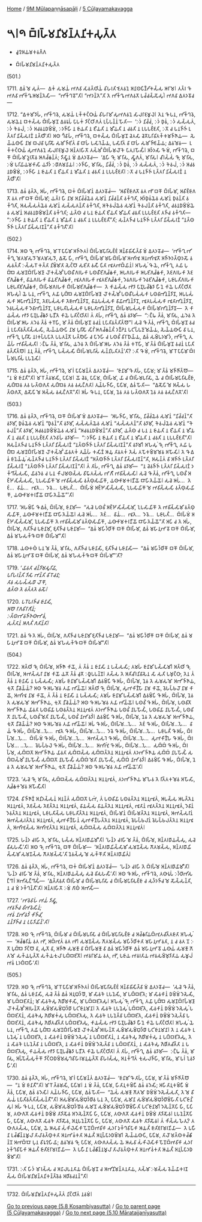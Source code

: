 
[Home](/) / [9M Mūlapaṇṇāsapāḷi](...md) / [5 Cūḷayamakavagga](../9M/5.md)

# 𑁫𑁇𑁯 𑀩𑁆𑀭𑀳𑁆𑀫𑀦𑀺𑀫𑀦𑁆𑀢𑀦𑀺𑀓𑀲𑀼𑀢𑁆𑀢

* 𑀘𑀽𑀍𑀅𑀬𑀫𑀓𑀯𑀕𑁆𑀕

* 𑀩𑁆𑀭𑀳𑁆𑀫𑀦𑀺𑀫𑀦𑁆𑀢𑀦𑀺𑀓𑀲𑀼𑀢𑁆𑀢

(501.)

1711\. 𑀏𑀯𑀁 𑀫𑁂 𑀲𑀼𑀢𑀁—  𑀏𑀓𑀁 𑀲𑀫𑀬𑀁 𑀪𑀕𑀯𑀸 𑀲𑀸𑀯𑀢𑁆𑀣𑀺𑀬𑀁 𑀯𑀺𑀳𑀭𑀢𑀺 𑀚𑁂𑀢𑀯𑀦𑁂 𑀅𑀦𑀸𑀣𑀧𑀺𑀡𑁆𑀟𑀺𑀓𑀲𑁆𑀲 𑀆𑀭𑀸𑀫𑁂𑁇 𑀢𑀢𑁆𑀭 𑀔𑁄 𑀪𑀕𑀯𑀸 𑀪𑀺𑀓𑁆𑀔𑀽 𑀆𑀫𑀦𑁆𑀢𑁂𑀲𑀺—  “𑀪𑀺𑀓𑁆𑀔𑀯𑁄”𑀢𑀺𑁇 “𑀪𑀤𑀦𑁆𑀢𑁂”𑀢𑀺 𑀢𑁂 𑀪𑀺𑀓𑁆𑀔𑀽 𑀪𑀕𑀯𑀢𑁄 𑀧𑀘𑁆𑀘𑀲𑁆𑀲𑁄𑀲𑀼𑀁𑁇 𑀪𑀕𑀯𑀸 𑀏𑀢𑀤𑀯𑁄𑀘—

1712\. “𑀏𑀓𑀫𑀺𑀤𑀸𑀳𑀁, 𑀪𑀺𑀓𑁆𑀔𑀯𑁂, 𑀲𑀫𑀬𑀁 𑀉𑀓𑁆𑀓𑀝𑁆𑀞𑀸𑀬𑀁 𑀯𑀺𑀳𑀭𑀸𑀫𑀺 𑀲𑀼𑀪𑀕𑀯𑀦𑁂 𑀲𑀸𑀮𑀭𑀸𑀚𑀫𑀽𑀮𑁂𑁇 𑀢𑁂𑀦 𑀔𑁄 𑀧𑀦, 𑀪𑀺𑀓𑁆𑀔𑀯𑁂, 𑀲𑀫𑀬𑁂𑀦 𑀩𑀓𑀲𑁆𑀲 𑀩𑁆𑀭𑀳𑁆𑀫𑀼𑀦𑁄 𑀏𑀯𑀭𑀽𑀧𑀁 𑀧𑀸𑀧𑀓𑀁 𑀤𑀺𑀝𑁆𑀞𑀺𑀕𑀢𑀁 𑀉𑀧𑁆𑀧𑀦𑁆𑀦𑀁 𑀳𑁄𑀢𑀺—  ‘𑀇𑀤𑀁 𑀦𑀺𑀘𑁆𑀘𑀁, 𑀇𑀤𑀁 𑀥𑀼𑀯𑀁, 𑀇𑀤𑀁 𑀲𑀲𑁆𑀲𑀢𑀁, 𑀇𑀤𑀁 𑀓𑁂𑀯𑀮𑀁, 𑀇𑀤𑀁 𑀅𑀘𑀯𑀦𑀥𑀫𑁆𑀫𑀁, 𑀇𑀤𑀜𑁆𑀳𑀺 𑀦 𑀚𑀸𑀬𑀢𑀺 𑀦 𑀚𑀻𑀬𑀢𑀺 𑀦 𑀫𑀻𑀬𑀢𑀺 𑀦 𑀘𑀯𑀢𑀺 𑀦 𑀉𑀧𑀧𑀚𑁆𑀚𑀢𑀺, 𑀇𑀢𑁄 𑀘 𑀧𑀦𑀜𑁆𑀜𑀁 𑀉𑀢𑁆𑀢𑀭𑀺 𑀦𑀺𑀲𑁆𑀲𑀭𑀡𑀁 𑀦𑀢𑁆𑀣𑀻’𑀢𑀺𑁇 𑀅𑀣 𑀔𑁆𑀯𑀸𑀳𑀁, 𑀪𑀺𑀓𑁆𑀔𑀯𑁂, 𑀩𑀓𑀲𑁆𑀲 𑀩𑁆𑀭𑀳𑁆𑀫𑀼𑀦𑁄 𑀘𑁂𑀢𑀲𑀸 𑀘𑁂𑀢𑁄𑀧𑀭𑀺𑀯𑀺𑀢𑀓𑁆𑀓𑀫𑀜𑁆𑀜𑀸𑀬—  𑀲𑁂𑀬𑁆𑀬𑀣𑀸𑀧𑀺 𑀦𑀸𑀫 𑀩𑀮𑀯𑀸 𑀧𑀼𑀭𑀺𑀲𑁄 𑀲𑀫𑀺𑀜𑁆𑀚𑀺𑀢𑀁 𑀯𑀸 𑀩𑀸𑀳𑀁 𑀧𑀲𑀸𑀭𑁂𑀬𑁆𑀬, 𑀧𑀲𑀸𑀭𑀺𑀢𑀁 𑀯𑀸 𑀩𑀸𑀳𑀁 𑀲𑀫𑀺𑀜𑁆𑀚𑁂𑀬𑁆𑀬; 𑀏𑀯𑀫𑁂𑀯—  𑀉𑀓𑁆𑀓𑀝𑁆𑀞𑀸𑀬𑀁 𑀲𑀼𑀪𑀕𑀯𑀦𑁂 𑀲𑀸𑀮𑀭𑀸𑀚𑀫𑀽𑀮𑁂 𑀅𑀦𑁆𑀢𑀭𑀳𑀺𑀢𑁄 𑀢𑀲𑁆𑀫𑀺𑀁 𑀩𑁆𑀭𑀳𑁆𑀫𑀮𑁄𑀓𑁂 𑀧𑀸𑀢𑀼𑀭𑀳𑁄𑀲𑀺𑀁𑁇 𑀅𑀤𑁆𑀤𑀲𑀸 𑀔𑁄 𑀫𑀁, 𑀪𑀺𑀓𑁆𑀔𑀯𑁂, 𑀩𑀓𑁄 𑀩𑁆𑀭𑀳𑁆𑀫𑀸 𑀤𑀽𑀭𑀢𑁄𑀯 𑀆𑀕𑀘𑁆𑀙𑀦𑁆𑀢𑀁; 𑀤𑀺𑀲𑁆𑀯𑀸𑀦 𑀫𑀁 𑀏𑀢𑀤𑀯𑁄𑀘—  ‘𑀏𑀳𑀺 𑀔𑁄, 𑀫𑀸𑀭𑀺𑀲, 𑀲𑁆𑀯𑀸𑀕𑀢𑀁, 𑀫𑀸𑀭𑀺𑀲𑁇 𑀘𑀺𑀭𑀲𑁆𑀲𑀁 𑀔𑁄, 𑀫𑀸𑀭𑀺𑀲, 𑀇𑀫𑀁 𑀧𑀭𑀺𑀬𑀸𑀬𑀫𑀓𑀸𑀲𑀺 𑀬𑀤𑀺𑀤𑀁 𑀇𑀥𑀸𑀕𑀫𑀦𑀸𑀬𑁇 𑀇𑀤𑀜𑁆𑀳𑀺, 𑀫𑀸𑀭𑀺𑀲, 𑀦𑀺𑀘𑁆𑀘𑀁, 𑀇𑀤𑀁 𑀥𑀼𑀯𑀁, 𑀇𑀤𑀁 𑀲𑀲𑁆𑀲𑀢𑀁, 𑀇𑀤𑀁 𑀓𑁂𑀯𑀮𑀁, 𑀇𑀤𑀁 𑀅𑀘𑀯𑀦𑀥𑀫𑁆𑀫𑀁, 𑀇𑀤𑀜𑁆𑀳𑀺 𑀦 𑀚𑀸𑀬𑀢𑀺 𑀦 𑀚𑀻𑀬𑀢𑀺 𑀦 𑀫𑀻𑀬𑀢𑀺 𑀦 𑀘𑀯𑀢𑀺 𑀦 𑀉𑀧𑀧𑀚𑁆𑀚𑀢𑀺𑁇 𑀇𑀢𑁄 𑀘 𑀧𑀦𑀜𑁆𑀜𑀁 𑀉𑀢𑁆𑀢𑀭𑀺 𑀦𑀺𑀲𑁆𑀲𑀭𑀡𑀁 𑀦𑀢𑁆𑀣𑀻’𑀢𑀺𑁇

1713\. 𑀏𑀯𑀁 𑀯𑀼𑀢𑁆𑀢𑁂, 𑀅𑀳𑀁, 𑀪𑀺𑀓𑁆𑀔𑀯𑁂, 𑀩𑀓𑀁 𑀩𑁆𑀭𑀳𑁆𑀫𑀸𑀦𑀁 𑀏𑀢𑀤𑀯𑁄𑀘𑀁—  ‘𑀅𑀯𑀺𑀚𑁆𑀚𑀸𑀕𑀢𑁄 𑀯𑀢 𑀪𑁄 𑀩𑀓𑁄 𑀩𑁆𑀭𑀳𑁆𑀫𑀸, 𑀅𑀯𑀺𑀚𑁆𑀚𑀸𑀕𑀢𑁄 𑀯𑀢 𑀪𑁄 𑀩𑀓𑁄 𑀩𑁆𑀭𑀳𑁆𑀫𑀸; 𑀬𑀢𑁆𑀭 𑀳𑀺 𑀦𑀸𑀫 𑀅𑀦𑀺𑀘𑁆𑀘𑀁𑀬𑁂𑀯 𑀲𑀫𑀸𑀦𑀁 𑀦𑀺𑀘𑁆𑀘𑀦𑁆𑀢𑀺 𑀯𑀓𑁆𑀔𑀢𑀺, 𑀅𑀤𑁆𑀥𑀼𑀯𑀁𑀬𑁂𑀯 𑀲𑀫𑀸𑀦𑀁 𑀥𑀼𑀯𑀦𑁆𑀢𑀺 𑀯𑀓𑁆𑀔𑀢𑀺, 𑀅𑀲𑀲𑁆𑀲𑀢𑀁𑀬𑁂𑀯 𑀲𑀫𑀸𑀦𑀁 𑀲𑀲𑁆𑀲𑀢𑀦𑁆𑀢𑀺 𑀯𑀓𑁆𑀔𑀢𑀺, 𑀅𑀓𑁂𑀯𑀮𑀁𑀬𑁂𑀯 𑀲𑀫𑀸𑀦𑀁 𑀓𑁂𑀯𑀮𑀦𑁆𑀢𑀺 𑀯𑀓𑁆𑀔𑀢𑀺, 𑀘𑀯𑀦𑀥𑀫𑁆𑀫𑀁𑀬𑁂𑀯 𑀲𑀫𑀸𑀦𑀁 𑀅𑀘𑀯𑀦𑀥𑀫𑁆𑀫𑀦𑁆𑀢𑀺 𑀯𑀓𑁆𑀔𑀢𑀺; 𑀬𑀢𑁆𑀣 𑀘 𑀧𑀦 𑀚𑀸𑀬𑀢𑀺 𑀚𑀻𑀬𑀢𑀺 𑀫𑀻𑀬𑀢𑀺 𑀘𑀯𑀢𑀺 𑀉𑀧𑀧𑀚𑁆𑀚𑀢𑀺 𑀢𑀜𑁆𑀘 𑀯𑀓𑁆𑀔𑀢𑀺—  “𑀇𑀤𑀜𑁆𑀳𑀺 𑀦 𑀚𑀸𑀬𑀢𑀺 𑀦 𑀚𑀻𑀬𑀢𑀺 𑀦 𑀫𑀻𑀬𑀢𑀺 𑀦 𑀘𑀯𑀢𑀺 𑀦 𑀉𑀧𑀧𑀚𑁆𑀚𑀢𑀻”𑀢𑀺; 𑀲𑀦𑁆𑀢𑀜𑁆𑀘 𑀧𑀦𑀜𑁆𑀜𑀁 𑀉𑀢𑁆𑀢𑀭𑀺 𑀦𑀺𑀲𑁆𑀲𑀭𑀡𑀁 “𑀦𑀢𑁆𑀣𑀜𑁆𑀜𑀁 𑀉𑀢𑁆𑀢𑀭𑀺 𑀦𑀺𑀲𑁆𑀲𑀭𑀡𑀦𑁆”𑀢𑀺 𑀯𑀓𑁆𑀔𑀢𑀻’𑀢𑀺𑁇

(502.)

1714\. 𑀅𑀣 𑀔𑁄, 𑀪𑀺𑀓𑁆𑀔𑀯𑁂, 𑀫𑀸𑀭𑁄 𑀧𑀸𑀧𑀺𑀫𑀸 𑀅𑀜𑁆𑀜𑀢𑀭𑀁 𑀩𑁆𑀭𑀳𑁆𑀫𑀧𑀸𑀭𑀺𑀲𑀚𑁆𑀚𑀁 𑀅𑀦𑁆𑀯𑀸𑀯𑀺𑀲𑀺𑀢𑁆𑀯𑀸 𑀫𑀁 𑀏𑀢𑀤𑀯𑁄𑀘—  ‘𑀪𑀺𑀓𑁆𑀔𑀼 𑀪𑀺𑀓𑁆𑀔𑀼, 𑀫𑁂𑀢𑀫𑀸𑀲𑀤𑁄 𑀫𑁂𑀢𑀫𑀸𑀲𑀤𑁄, 𑀏𑀲𑁄 𑀳𑀺, 𑀪𑀺𑀓𑁆𑀔𑀼, 𑀩𑁆𑀭𑀳𑁆𑀫𑀸 𑀫𑀳𑀸𑀩𑁆𑀭𑀳𑁆𑀫𑀸 𑀅𑀪𑀺𑀪𑀽 𑀅𑀦𑀪𑀺𑀪𑀽𑀢𑁄 𑀅𑀜𑁆𑀜𑀤𑀢𑁆𑀣𑀼𑀤𑀲𑁄 𑀯𑀲𑀯𑀢𑁆𑀢𑀻 𑀇𑀲𑁆𑀲𑀭𑁄 𑀓𑀢𑁆𑀢𑀸 𑀦𑀺𑀫𑁆𑀫𑀸𑀢𑀸 𑀲𑁂𑀝𑁆𑀞𑁄 𑀲𑀚𑀺𑀢𑀸 𑀯𑀲𑀻 𑀧𑀺𑀢𑀸 𑀪𑀽𑀢𑀪𑀩𑁆𑀬𑀸𑀦𑀁𑁇 𑀅𑀳𑁂𑀲𑀼𑀁 𑀔𑁄 𑀬𑁂, 𑀪𑀺𑀓𑁆𑀔𑀼, 𑀢𑀬𑀸 𑀧𑀼𑀩𑁆𑀩𑁂 𑀲𑀫𑀡𑀩𑁆𑀭𑀸𑀳𑁆𑀫𑀡𑀸 𑀮𑁄𑀓𑀲𑁆𑀫𑀺𑀁 𑀧𑀣𑀯𑀻𑀕𑀭𑀳𑀓𑀸 𑀧𑀣𑀯𑀻𑀚𑀺𑀕𑀼𑀘𑁆𑀙𑀓𑀸, 𑀆𑀧𑀕𑀭𑀳𑀓𑀸 𑀆𑀧𑀚𑀺𑀕𑀼𑀘𑁆𑀙𑀓𑀸, 𑀢𑁂𑀚𑀕𑀭𑀳𑀓𑀸 𑀢𑁂𑀚𑀚𑀺𑀕𑀼𑀘𑁆𑀙𑀓𑀸, 𑀯𑀸𑀬𑀕𑀭𑀳𑀓𑀸 𑀯𑀸𑀬𑀚𑀺𑀕𑀼𑀘𑁆𑀙𑀓𑀸, 𑀪𑀽𑀢𑀕𑀭𑀳𑀓𑀸 𑀪𑀽𑀢𑀚𑀺𑀕𑀼𑀘𑁆𑀙𑀓𑀸, 𑀤𑁂𑀯𑀕𑀭𑀳𑀓𑀸 𑀤𑁂𑀯𑀚𑀺𑀕𑀼𑀘𑁆𑀙𑀓𑀸, 𑀧𑀚𑀸𑀧𑀢𑀺𑀕𑀭𑀳𑀓𑀸 𑀧𑀚𑀸𑀧𑀢𑀺𑀚𑀺𑀕𑀼𑀘𑁆𑀙𑀓𑀸, 𑀩𑁆𑀭𑀳𑁆𑀫𑀕𑀭𑀳𑀓𑀸 𑀩𑁆𑀭𑀳𑁆𑀫𑀚𑀺𑀕𑀼𑀘𑁆𑀙𑀓𑀸—  𑀢𑁂 𑀓𑀸𑀬𑀲𑁆𑀲 𑀪𑁂𑀤𑀸 𑀧𑀸𑀡𑀼𑀧𑀘𑁆𑀙𑁂𑀤𑀸 𑀳𑀻𑀦𑁂 𑀓𑀸𑀬𑁂 𑀧𑀢𑀺𑀝𑁆𑀞𑀺𑀢𑀸 𑀅𑀳𑁂𑀲𑀼𑀁𑁇 𑀬𑁂 𑀧𑀦, 𑀪𑀺𑀓𑁆𑀔𑀼, 𑀢𑀬𑀸 𑀧𑀼𑀩𑁆𑀩𑁂 𑀲𑀫𑀡𑀩𑁆𑀭𑀸𑀳𑁆𑀫𑀡𑀸 𑀮𑁄𑀓𑀲𑁆𑀫𑀺𑀁 𑀧𑀣𑀯𑀻𑀧𑀲𑀁𑀲𑀓𑀸 𑀧𑀣𑀯𑀸𑀪𑀺𑀦𑀦𑁆𑀤𑀺𑀦𑁄, 𑀆𑀧𑀧𑀲𑀁𑀲𑀓𑀸 𑀆𑀧𑀸𑀪𑀺𑀦𑀦𑁆𑀤𑀺𑀦𑁄, 𑀢𑁂𑀚𑀧𑀲𑀁𑀲𑀓𑀸 𑀢𑁂𑀚𑀸𑀪𑀺𑀦𑀦𑁆𑀤𑀺𑀦𑁄, 𑀯𑀸𑀬𑀧𑀲𑀁𑀲𑀓𑀸 𑀯𑀸𑀬𑀸𑀪𑀺𑀦𑀦𑁆𑀤𑀺𑀦𑁄, 𑀪𑀽𑀢𑀧𑀲𑀁𑀲𑀓𑀸 𑀪𑀽𑀢𑀸𑀪𑀺𑀦𑀦𑁆𑀤𑀺𑀦𑁄, 𑀤𑁂𑀯𑀧𑀲𑀁𑀲𑀓𑀸 𑀤𑁂𑀯𑀸𑀪𑀺𑀦𑀦𑁆𑀤𑀺𑀦𑁄, 𑀧𑀚𑀸𑀧𑀢𑀺𑀧𑀲𑀁𑀲𑀓𑀸 𑀧𑀚𑀸𑀧𑀢𑀸𑀪𑀺𑀦𑀦𑁆𑀤𑀺𑀦𑁄, 𑀩𑁆𑀭𑀳𑁆𑀫𑀧𑀲𑀁𑀲𑀓𑀸 𑀩𑁆𑀭𑀳𑁆𑀫𑀸𑀪𑀺𑀦𑀦𑁆𑀤𑀺𑀦𑁄—  𑀢𑁂 𑀓𑀸𑀬𑀲𑁆𑀲 𑀪𑁂𑀤𑀸 𑀧𑀸𑀡𑀼𑀧𑀘𑁆𑀙𑁂𑀤𑀸 𑀧𑀡𑀻𑀢𑁂 𑀓𑀸𑀬𑁂 𑀧𑀢𑀺𑀝𑁆𑀞𑀺𑀢𑀸𑁇 𑀢𑀁 𑀢𑀸𑀳𑀁, 𑀪𑀺𑀓𑁆𑀔𑀼, 𑀏𑀯𑀁 𑀯𑀤𑀸𑀫𑀺—  “𑀇𑀗𑁆𑀖 𑀢𑁆𑀯𑀁, 𑀫𑀸𑀭𑀺𑀲, 𑀬𑀤𑁂𑀯 𑀢𑁂 𑀩𑁆𑀭𑀳𑁆𑀫𑀸 𑀆𑀳 𑀢𑀤𑁂𑀯 𑀢𑁆𑀯𑀁 𑀓𑀭𑁄𑀳𑀺, 𑀫𑀸 𑀢𑁆𑀯𑀁 𑀩𑁆𑀭𑀳𑁆𑀫𑀼𑀦𑁄 𑀯𑀘𑀦𑀁 𑀉𑀧𑀸𑀢𑀺𑀯𑀢𑁆𑀢𑀺𑀢𑁆𑀣𑁄”𑁇 𑀲𑀘𑁂 𑀔𑁄 𑀢𑁆𑀯𑀁, 𑀪𑀺𑀓𑁆𑀔𑀼, 𑀩𑁆𑀭𑀳𑁆𑀫𑀼𑀦𑁄 𑀯𑀘𑀦𑀁 𑀉𑀧𑀸𑀢𑀺𑀯𑀢𑁆𑀢𑀺𑀲𑁆𑀲𑀲𑀺, 𑀲𑁂𑀬𑁆𑀬𑀣𑀸𑀧𑀺 𑀦𑀸𑀫 𑀧𑀼𑀭𑀺𑀲𑁄 𑀲𑀺𑀭𑀺𑀁 𑀆𑀕𑀘𑁆𑀙𑀦𑁆𑀢𑀺𑀁 𑀤𑀡𑁆𑀟𑁂𑀦 𑀧𑀝𑀺𑀧𑁆𑀧𑀡𑀸𑀫𑁂𑀬𑁆𑀬, 𑀲𑁂𑀬𑁆𑀬𑀣𑀸𑀧𑀺 𑀯𑀸 𑀧𑀦, 𑀪𑀺𑀓𑁆𑀔𑀼, 𑀧𑀼𑀭𑀺𑀲𑁄 𑀦𑀭𑀓𑀧𑁆𑀧𑀧𑀸𑀢𑁂 𑀧𑀧𑀢𑀦𑁆𑀢𑁄 𑀳𑀢𑁆𑀣𑁂𑀳𑀺 𑀘 𑀧𑀸𑀤𑁂𑀳𑀺 𑀘 𑀧𑀣𑀯𑀺𑀁 𑀯𑀺𑀭𑀸𑀥𑁂𑀬𑁆𑀬, 𑀏𑀯𑀁 𑀲𑀫𑁆𑀧𑀤𑀫𑀺𑀤𑀁, 𑀪𑀺𑀓𑁆𑀔𑀼, 𑀢𑀼𑀬𑁆𑀳𑀁 𑀪𑀯𑀺𑀲𑁆𑀲𑀢𑀺𑁇 𑀇𑀗𑁆𑀖 𑀢𑁆𑀯𑀁, 𑀫𑀸𑀭𑀺𑀲, 𑀬𑀤𑁂𑀯 𑀢𑁂 𑀩𑁆𑀭𑀳𑁆𑀫𑀸 𑀆𑀳 𑀢𑀤𑁂𑀯 𑀢𑁆𑀯𑀁 𑀓𑀭𑁄𑀳𑀺, 𑀫𑀸 𑀢𑁆𑀯𑀁 𑀩𑁆𑀭𑀳𑁆𑀫𑀼𑀦𑁄 𑀯𑀘𑀦𑀁 𑀉𑀧𑀸𑀢𑀺𑀯𑀢𑁆𑀢𑀺𑀢𑁆𑀣𑁄𑁇 𑀦𑀦𑀼 𑀢𑁆𑀯𑀁, 𑀪𑀺𑀓𑁆𑀔𑀼, 𑀧𑀲𑁆𑀲𑀲𑀺 𑀩𑁆𑀭𑀳𑁆𑀫𑀧𑀭𑀺𑀲𑀁 𑀲𑀦𑁆𑀦𑀺𑀧𑀢𑀺𑀢𑀦𑁆’𑀢𑀺? 𑀇𑀢𑀺 𑀔𑁄 𑀫𑀁, 𑀪𑀺𑀓𑁆𑀔𑀯𑁂, 𑀫𑀸𑀭𑁄 𑀧𑀸𑀧𑀺𑀫𑀸 𑀩𑁆𑀭𑀳𑁆𑀫𑀧𑀭𑀺𑀲𑀁 𑀉𑀧𑀦𑁂𑀲𑀺𑁇

1715\. 𑀏𑀯𑀁 𑀯𑀼𑀢𑁆𑀢𑁂, 𑀅𑀳𑀁, 𑀪𑀺𑀓𑁆𑀔𑀯𑁂, 𑀫𑀸𑀭𑀁 𑀧𑀸𑀧𑀺𑀫𑀦𑁆𑀢𑀁 𑀏𑀢𑀤𑀯𑁄𑀘𑀁—  ‘𑀚𑀸𑀦𑀸𑀫𑀺 𑀔𑁄 𑀢𑀸𑀳𑀁, 𑀧𑀸𑀧𑀺𑀫; 𑀫𑀸 𑀢𑁆𑀯𑀁 𑀫𑀜𑁆𑀜𑀺𑀢𑁆𑀣𑁄—  “𑀦 𑀫𑀁 𑀚𑀸𑀦𑀸𑀢𑀻”𑀢𑀺𑁇 𑀫𑀸𑀭𑁄 𑀢𑁆𑀯𑀫𑀲𑀺, 𑀧𑀸𑀧𑀺𑀫𑁇 𑀬𑁄 𑀘𑁂𑀯, 𑀧𑀸𑀧𑀺𑀫, 𑀩𑁆𑀭𑀳𑁆𑀫𑀸, 𑀬𑀸 𑀘 𑀩𑁆𑀭𑀳𑁆𑀫𑀧𑀭𑀺𑀲𑀸, 𑀬𑁂 𑀘 𑀩𑁆𑀭𑀳𑁆𑀫𑀧𑀸𑀭𑀺𑀲𑀚𑁆𑀚𑀸, 𑀲𑀩𑁆𑀩𑁂𑀯 𑀢𑀯 𑀳𑀢𑁆𑀣𑀕𑀢𑀸 𑀲𑀩𑁆𑀩𑁂𑀯 𑀢𑀯 𑀯𑀲𑀗𑁆𑀕𑀢𑀸𑁇 𑀢𑀼𑀬𑁆𑀳𑀜𑁆𑀳𑀺, 𑀧𑀸𑀧𑀺𑀫, 𑀏𑀯𑀁 𑀳𑁄𑀢𑀺—  “𑀏𑀲𑁄𑀧𑀺 𑀫𑁂 𑀅𑀲𑁆𑀲 𑀳𑀢𑁆𑀣𑀕𑀢𑁄, 𑀏𑀲𑁄𑀧𑀺 𑀫𑁂 𑀅𑀲𑁆𑀲 𑀯𑀲𑀗𑁆𑀕𑀢𑁄”𑀢𑀺𑁇 𑀅𑀳𑀁 𑀔𑁄 𑀧𑀦, 𑀧𑀸𑀧𑀺𑀫, 𑀦𑁂𑀯 𑀢𑀯 𑀳𑀢𑁆𑀣𑀕𑀢𑁄 𑀦𑁂𑀯 𑀢𑀯 𑀯𑀲𑀗𑁆𑀕𑀢𑁄’𑀢𑀺𑁇

(503.)

1716\. 𑀏𑀯𑀁 𑀯𑀼𑀢𑁆𑀢𑁂, 𑀪𑀺𑀓𑁆𑀔𑀯𑁂, 𑀩𑀓𑁄 𑀩𑁆𑀭𑀳𑁆𑀫𑀸 𑀫𑀁 𑀏𑀢𑀤𑀯𑁄𑀘—  ‘𑀅𑀳𑀜𑁆𑀳𑀺, 𑀫𑀸𑀭𑀺𑀲, 𑀦𑀺𑀘𑁆𑀘𑀁𑀬𑁂𑀯 𑀲𑀫𑀸𑀦𑀁 “𑀦𑀺𑀘𑁆𑀘𑀦𑁆”𑀢𑀺 𑀯𑀤𑀸𑀫𑀺, 𑀥𑀼𑀯𑀁𑀬𑁂𑀯 𑀲𑀫𑀸𑀦𑀁 “𑀥𑀼𑀯𑀦𑁆”𑀢𑀺 𑀯𑀤𑀸𑀫𑀺, 𑀲𑀲𑁆𑀲𑀢𑀁𑀬𑁂𑀯 𑀲𑀫𑀸𑀦𑀁 “𑀲𑀲𑁆𑀲𑀢𑀦𑁆”𑀢𑀺 𑀯𑀤𑀸𑀫𑀺, 𑀓𑁂𑀯𑀮𑀁𑀬𑁂𑀯 𑀲𑀫𑀸𑀦𑀁 “𑀓𑁂𑀯𑀮𑀦𑁆”𑀢𑀺 𑀯𑀤𑀸𑀫𑀺, 𑀅𑀘𑀯𑀦𑀥𑀫𑁆𑀫𑀁𑀬𑁂𑀯 𑀲𑀫𑀸𑀦𑀁 “𑀅𑀘𑀯𑀦𑀥𑀫𑁆𑀫𑀦𑁆”𑀢𑀺 𑀯𑀤𑀸𑀫𑀺, 𑀬𑀢𑁆𑀣 𑀘 𑀧𑀦 𑀦 𑀚𑀸𑀬𑀢𑀺 𑀦 𑀚𑀻𑀬𑀢𑀺 𑀦 𑀫𑀻𑀬𑀢𑀺 𑀦 𑀘𑀯𑀢𑀺 𑀦 𑀉𑀧𑀧𑀚𑁆𑀚𑀢𑀺 𑀢𑀤𑁂𑀯𑀸𑀳𑀁 𑀯𑀤𑀸𑀫𑀺—  “𑀇𑀤𑀜𑁆𑀳𑀺 𑀦 𑀚𑀸𑀬𑀢𑀺 𑀦 𑀚𑀻𑀬𑀢𑀺 𑀦 𑀫𑀻𑀬𑀢𑀺 𑀦 𑀘𑀯𑀢𑀺 𑀦 𑀉𑀧𑀧𑀚𑁆𑀚𑀢𑀻”𑀢𑀺𑁇 𑀅𑀲𑀦𑁆𑀢𑀜𑁆𑀘 𑀧𑀦𑀜𑁆𑀜𑀁 𑀉𑀢𑁆𑀢𑀭𑀺 𑀦𑀺𑀲𑁆𑀲𑀭𑀡𑀁 “𑀦𑀢𑁆𑀣𑀜𑁆𑀜𑀁 𑀉𑀢𑁆𑀢𑀭𑀺 𑀦𑀺𑀲𑁆𑀲𑀭𑀡𑀦𑁆”𑀢𑀺 𑀯𑀤𑀸𑀫𑀺𑁇 𑀅𑀳𑁂𑀲𑀼𑀁 𑀔𑁄, 𑀪𑀺𑀓𑁆𑀔𑀼, 𑀢𑀬𑀸 𑀧𑀼𑀩𑁆𑀩𑁂 𑀲𑀫𑀡𑀩𑁆𑀭𑀸𑀳𑁆𑀫𑀡𑀸 𑀮𑁄𑀓𑀲𑁆𑀫𑀺𑀁 𑀬𑀸𑀯𑀢𑀓𑀁 𑀢𑀼𑀬𑁆𑀳𑀁 𑀓𑀲𑀺𑀡𑀁 𑀆𑀬𑀼 𑀢𑀸𑀯𑀢𑀓𑀁 𑀢𑁂𑀲𑀁 𑀢𑀧𑁄𑀓𑀫𑁆𑀫𑀫𑁂𑀯 𑀅𑀳𑁄𑀲𑀺𑁇 𑀢𑁂 𑀔𑁄 𑀏𑀯𑀁 𑀚𑀸𑀦𑁂𑀬𑁆𑀬𑀼𑀁 𑀲𑀦𑁆𑀢𑀜𑁆𑀘 𑀧𑀦𑀜𑁆𑀜𑀁 𑀉𑀢𑁆𑀢𑀭𑀺 𑀦𑀺𑀲𑁆𑀲𑀭𑀡𑀁 “𑀅𑀢𑁆𑀣𑀜𑁆𑀜𑀁 𑀉𑀢𑁆𑀢𑀭𑀺 𑀦𑀺𑀲𑁆𑀲𑀭𑀡𑀦𑁆”𑀢𑀺, 𑀅𑀲𑀦𑁆𑀢𑀁 𑀯𑀸 𑀅𑀜𑁆𑀜𑀁 𑀉𑀢𑁆𑀢𑀭𑀺 𑀦𑀺𑀲𑁆𑀲𑀭𑀡𑀁 “𑀦𑀢𑁆𑀣𑀜𑁆𑀜𑀁 𑀉𑀢𑁆𑀢𑀭𑀺 𑀦𑀺𑀲𑁆𑀲𑀭𑀡𑀦𑁆”𑀢𑀺𑁇 𑀢𑀁 𑀢𑀸𑀳𑀁, 𑀪𑀺𑀓𑁆𑀔𑀼, 𑀏𑀯𑀁 𑀯𑀤𑀸𑀫𑀺—  “𑀦 𑀘𑁂𑀯𑀜𑁆𑀜𑀁 𑀉𑀢𑁆𑀢𑀭𑀺 𑀦𑀺𑀲𑁆𑀲𑀭𑀡𑀁 𑀤𑀓𑁆𑀔𑀺𑀲𑁆𑀲𑀲𑀺, 𑀬𑀸𑀯𑀤𑁂𑀯 𑀘 𑀧𑀦 𑀓𑀺𑀮𑀫𑀣𑀲𑁆𑀲 𑀯𑀺𑀖𑀸𑀢𑀲𑁆𑀲 𑀪𑀸𑀕𑀻 𑀪𑀯𑀺𑀲𑁆𑀲𑀲𑀺𑁇 𑀲𑀘𑁂 𑀔𑁄 𑀢𑁆𑀯𑀁, 𑀪𑀺𑀓𑁆𑀔𑀼, 𑀧𑀣𑀯𑀺𑀁 𑀅𑀚𑁆𑀛𑁄𑀲𑀺𑀲𑁆𑀲𑀲𑀺, 𑀑𑀧𑀲𑀸𑀬𑀺𑀓𑁄 𑀫𑁂 𑀪𑀯𑀺𑀲𑁆𑀲𑀲𑀺 𑀯𑀢𑁆𑀣𑀼𑀲𑀸𑀬𑀺𑀓𑁄, 𑀬𑀣𑀸𑀓𑀸𑀫𑀓𑀭𑀡𑀻𑀬𑁄 𑀩𑀸𑀳𑀺𑀢𑁂𑀬𑁆𑀬𑁄𑁇 𑀲𑀘𑁂 𑀆𑀧𑀁…  𑀢𑁂𑀚𑀁…  𑀯𑀸𑀬𑀁…  𑀪𑀽𑀢𑁂…  𑀤𑁂𑀯𑁂…  𑀧𑀚𑀸𑀧𑀢𑀺𑀁…  𑀩𑁆𑀭𑀳𑁆𑀫𑀁 𑀅𑀚𑁆𑀛𑁄𑀲𑀺𑀲𑁆𑀲𑀲𑀺, 𑀑𑀧𑀲𑀸𑀬𑀺𑀓𑁄 𑀫𑁂 𑀪𑀯𑀺𑀲𑁆𑀲𑀲𑀺 𑀯𑀢𑁆𑀣𑀼𑀲𑀸𑀬𑀺𑀓𑁄, 𑀬𑀣𑀸𑀓𑀸𑀫𑀓𑀭𑀡𑀻𑀬𑁄 𑀩𑀸𑀳𑀺𑀢𑁂𑀬𑁆𑀬𑁄”’𑀢𑀺𑁇

1717\. ‘𑀅𑀳𑀫𑁆𑀧𑀺 𑀔𑁄 𑀏𑀯𑀁, 𑀩𑁆𑀭𑀳𑁆𑀫𑁂, 𑀚𑀸𑀦𑀸𑀫𑀺—  “𑀲𑀘𑁂 𑀧𑀣𑀯𑀺𑀁 𑀅𑀚𑁆𑀛𑁄𑀲𑀺𑀲𑁆𑀲𑀸𑀫𑀺, 𑀑𑀧𑀲𑀸𑀬𑀺𑀓𑁄 𑀢𑁂 𑀪𑀯𑀺𑀲𑁆𑀲𑀸𑀫𑀺 𑀯𑀢𑁆𑀣𑀼𑀲𑀸𑀬𑀺𑀓𑁄, 𑀬𑀣𑀸𑀓𑀸𑀫𑀓𑀭𑀡𑀻𑀬𑁄 𑀩𑀸𑀳𑀺𑀢𑁂𑀬𑁆𑀬𑁄𑁇 𑀲𑀘𑁂 𑀆𑀧𑀁…  𑀢𑁂𑀚𑀁…  𑀯𑀸𑀬𑀁…  𑀪𑀽𑀢𑁂…  𑀤𑁂𑀯𑁂…  𑀧𑀚𑀸𑀧𑀢𑀺𑀁…  𑀩𑁆𑀭𑀳𑁆𑀫𑀁 𑀅𑀚𑁆𑀛𑁄𑀲𑀺𑀲𑁆𑀲𑀸𑀫𑀺, 𑀑𑀧𑀲𑀸𑀬𑀺𑀓𑁄 𑀢𑁂 𑀪𑀯𑀺𑀲𑁆𑀲𑀸𑀫𑀺 𑀯𑀢𑁆𑀣𑀼𑀲𑀸𑀬𑀺𑀓𑁄, 𑀬𑀣𑀸𑀓𑀸𑀫𑀓𑀭𑀡𑀻𑀬𑁄 𑀩𑀸𑀳𑀺𑀢𑁂𑀬𑁆𑀬𑁄”𑀢𑀺 𑀅𑀧𑀺 𑀘 𑀢𑁂 𑀅𑀳𑀁, 𑀩𑁆𑀭𑀳𑁆𑀫𑁂, 𑀕𑀢𑀺𑀜𑁆𑀘 𑀧𑀚𑀸𑀦𑀸𑀫𑀺, 𑀚𑀼𑀢𑀺𑀜𑁆𑀘 𑀧𑀚𑀸𑀦𑀸𑀫𑀺—  “𑀏𑀯𑀁 𑀫𑀳𑀺𑀤𑁆𑀥𑀺𑀓𑁄 𑀩𑀓𑁄 𑀩𑁆𑀭𑀳𑁆𑀫𑀸, 𑀏𑀯𑀁 𑀫𑀳𑀸𑀦𑀼𑀪𑀸𑀯𑁄 𑀩𑀓𑁄 𑀩𑁆𑀭𑀳𑁆𑀫𑀸, 𑀏𑀯𑀁 𑀫𑀳𑁂𑀲𑀓𑁆𑀔𑁄 𑀩𑀓𑁄 𑀩𑁆𑀭𑀳𑁆𑀫𑀸”𑀢𑀺𑁇

1718\. 𑀬𑀣𑀸𑀓𑀣𑀁 𑀧𑀦 𑀫𑁂 𑀢𑁆𑀯𑀁, 𑀫𑀸𑀭𑀺𑀲, 𑀕𑀢𑀺𑀜𑁆𑀘 𑀧𑀚𑀸𑀦𑀸𑀲𑀺, 𑀚𑀼𑀢𑀺𑀜𑁆𑀘 𑀧𑀚𑀸𑀦𑀸𑀲𑀺—  “𑀏𑀯𑀁 𑀫𑀳𑀺𑀤𑁆𑀥𑀺𑀓𑁄 𑀩𑀓𑁄 𑀩𑁆𑀭𑀳𑁆𑀫𑀸, 𑀏𑀯𑀁 𑀫𑀳𑀸𑀦𑀼𑀪𑀸𑀯𑁄 𑀩𑀓𑁄 𑀩𑁆𑀭𑀳𑁆𑀫𑀸, 𑀏𑀯𑀁 𑀫𑀳𑁂𑀲𑀓𑁆𑀔𑁄 𑀩𑀓𑁄 𑀩𑁆𑀭𑀳𑁆𑀫𑀸”’𑀢𑀺?

1719\. _‘𑀬𑀸𑀯𑀢𑀸 𑀘𑀦𑁆𑀤𑀺𑀫𑀲𑀽𑀭𑀺𑀬𑀸,_  
_𑀧𑀭𑀺𑀳𑀭𑀦𑁆𑀢𑀺 𑀤𑀺𑀲𑀸 𑀪𑀦𑁆𑀢𑀺 𑀯𑀺𑀭𑁄𑀘𑀦𑀸;_  
_𑀢𑀸𑀯 𑀲𑀳𑀲𑁆𑀲𑀥𑀸 𑀮𑁄𑀓𑁄,_  
_𑀏𑀢𑁆𑀣 𑀢𑁂 𑀯𑀢𑁆𑀢𑀢𑁂 𑀯𑀲𑁄𑁇_  


1720\. _𑀧𑀭𑁄𑀧𑀭𑀜𑁆𑀘 𑀚𑀸𑀦𑀸𑀲𑀺,_  
_𑀅𑀣𑁄 𑀭𑀸𑀕𑀯𑀺𑀭𑀸𑀕𑀺𑀦𑀁;_  
_𑀇𑀢𑁆𑀣𑀪𑀸𑀯𑀜𑁆𑀜𑀣𑀸𑀪𑀸𑀯𑀁,_  
_𑀲𑀢𑁆𑀢𑀸𑀦𑀁 𑀆𑀕𑀢𑀺𑀁 𑀕𑀢𑀺𑀦𑁆𑀢𑀺𑁇_  


1721\. 𑀏𑀯𑀁 𑀔𑁄 𑀢𑁂 𑀅𑀳𑀁, 𑀩𑁆𑀭𑀳𑁆𑀫𑁂, 𑀕𑀢𑀺𑀜𑁆𑀘 𑀧𑀚𑀸𑀦𑀸𑀫𑀺 𑀚𑀼𑀢𑀺𑀜𑁆𑀘 𑀧𑀚𑀸𑀦𑀸𑀫𑀺—  “𑀏𑀯𑀁 𑀫𑀳𑀺𑀤𑁆𑀥𑀺𑀓𑁄 𑀩𑀓𑁄 𑀩𑁆𑀭𑀳𑁆𑀫𑀸, 𑀏𑀯𑀁 𑀫𑀳𑀸𑀦𑀼𑀪𑀸𑀯𑁄 𑀩𑀓𑁄 𑀩𑁆𑀭𑀳𑁆𑀫𑀸, 𑀏𑀯𑀁 𑀫𑀳𑁂𑀲𑀓𑁆𑀔𑁄 𑀩𑀓𑁄 𑀩𑁆𑀭𑀳𑁆𑀫𑀸”𑀢𑀺𑁇

(504.)

1722\. 𑀅𑀢𑁆𑀣𑀺 𑀔𑁄, 𑀩𑁆𑀭𑀳𑁆𑀫𑁂, 𑀅𑀜𑁆𑀜𑁄 𑀓𑀸𑀬𑁄, 𑀢𑀁 𑀢𑁆𑀯𑀁 𑀦 𑀚𑀸𑀦𑀸𑀲𑀺 𑀦 𑀧𑀲𑁆𑀲𑀲𑀺; 𑀢𑀫𑀳𑀁 𑀚𑀸𑀦𑀸𑀫𑀺 𑀧𑀲𑁆𑀲𑀸𑀫𑀺𑁇 𑀅𑀢𑁆𑀣𑀺 𑀔𑁄, 𑀩𑁆𑀭𑀳𑁆𑀫𑁂, 𑀆𑀪𑀲𑁆𑀲𑀭𑀸 𑀦𑀸𑀫 𑀓𑀸𑀬𑁄 𑀬𑀢𑁄 𑀢𑁆𑀯𑀁 𑀘𑀼𑀢𑁄 𑀇𑀥𑀽𑀧𑀧𑀦𑁆𑀦𑁄𑁇 𑀢𑀲𑁆𑀲 𑀢𑁂 𑀅𑀢𑀺𑀘𑀺𑀭𑀦𑀺𑀯𑀸𑀲𑁂𑀦 𑀲𑀸 𑀲𑀢𑀺 𑀧𑀫𑀼𑀝𑁆𑀞𑀸, 𑀢𑁂𑀦 𑀢𑀁 𑀢𑁆𑀯𑀁 𑀦 𑀚𑀸𑀦𑀸𑀲𑀺 𑀦 𑀧𑀲𑁆𑀲𑀲𑀺; 𑀢𑀫𑀳𑀁 𑀚𑀸𑀦𑀸𑀫𑀺 𑀧𑀲𑁆𑀲𑀸𑀫𑀺𑁇 𑀏𑀯𑀫𑁆𑀧𑀺 𑀔𑁄 𑀅𑀳𑀁, 𑀩𑁆𑀭𑀳𑁆𑀫𑁂, 𑀦𑁂𑀯 𑀢𑁂 𑀲𑀫𑀲𑀫𑁄 𑀅𑀪𑀺𑀜𑁆𑀜𑀸𑀬, 𑀓𑀼𑀢𑁄 𑀦𑀻𑀘𑁂𑀬𑁆𑀬𑀁? 𑀅𑀣 𑀔𑁄 𑀅𑀳𑀫𑁂𑀯 𑀢𑀬𑀸 𑀪𑀺𑀬𑁆𑀬𑁄𑁇 𑀅𑀢𑁆𑀣𑀺 𑀔𑁄, 𑀩𑁆𑀭𑀳𑁆𑀫𑁂, 𑀲𑀼𑀪𑀓𑀺𑀡𑁆𑀳𑁄 𑀦𑀸𑀫 𑀓𑀸𑀬𑁄, 𑀯𑁂𑀳𑀧𑁆𑀨𑀮𑁄 𑀦𑀸𑀫 𑀓𑀸𑀬𑁄, 𑀅𑀪𑀺𑀪𑀽 𑀦𑀸𑀫 𑀓𑀸𑀬𑁄, 𑀢𑀁 𑀢𑁆𑀯𑀁 𑀦 𑀚𑀸𑀦𑀸𑀲𑀺 𑀦 𑀧𑀲𑁆𑀲𑀲𑀺; 𑀢𑀫𑀳𑀁 𑀚𑀸𑀦𑀸𑀫𑀺 𑀧𑀲𑁆𑀲𑀸𑀫𑀺𑁇 𑀏𑀯𑀫𑁆𑀧𑀺 𑀔𑁄 𑀅𑀳𑀁, 𑀩𑁆𑀭𑀳𑁆𑀫𑁂, 𑀦𑁂𑀯 𑀢𑁂 𑀲𑀫𑀲𑀫𑁄 𑀅𑀪𑀺𑀜𑁆𑀜𑀸𑀬, 𑀓𑀼𑀢𑁄 𑀦𑀻𑀘𑁂𑀬𑁆𑀬𑀁? 𑀅𑀣 𑀔𑁄 𑀅𑀳𑀫𑁂𑀯 𑀢𑀬𑀸 𑀪𑀺𑀬𑁆𑀬𑁄𑁇 𑀧𑀣𑀯𑀺𑀁 𑀔𑁄 𑀅𑀳𑀁, 𑀩𑁆𑀭𑀳𑁆𑀫𑁂, 𑀧𑀣𑀯𑀺𑀢𑁄 𑀅𑀪𑀺𑀜𑁆𑀜𑀸𑀬 𑀬𑀸𑀯𑀢𑀸 𑀧𑀣𑀯𑀺𑀬𑀸 𑀧𑀣𑀯𑀢𑁆𑀢𑁂𑀦 𑀅𑀦𑀦𑀼𑀪𑀽𑀢𑀁 𑀢𑀤𑀪𑀺𑀜𑁆𑀜𑀸𑀬 𑀧𑀣𑀯𑀺𑀁 𑀦𑀸𑀧𑀳𑁄𑀲𑀺𑀁, 𑀧𑀣𑀯𑀺𑀬𑀸 𑀦𑀸𑀧𑀳𑁄𑀲𑀺𑀁, 𑀧𑀣𑀯𑀺𑀢𑁄 𑀦𑀸𑀧𑀳𑁄𑀲𑀺𑀁, 𑀧𑀣𑀯𑀺𑀁 𑀫𑁂𑀢𑀺 𑀦𑀸𑀧𑀳𑁄𑀲𑀺𑀁, 𑀧𑀣𑀯𑀺𑀁 𑀦𑀸𑀪𑀺𑀯𑀤𑀺𑀁𑁇 𑀏𑀯𑀫𑁆𑀧𑀺 𑀔𑁄 𑀅𑀳𑀁, 𑀩𑁆𑀭𑀳𑁆𑀫𑁂, 𑀦𑁂𑀯 𑀢𑁂 𑀲𑀫𑀲𑀫𑁄 𑀅𑀪𑀺𑀜𑁆𑀜𑀸𑀬, 𑀓𑀼𑀢𑁄 𑀦𑀻𑀘𑁂𑀬𑁆𑀬𑀁? 𑀅𑀣 𑀔𑁄 𑀅𑀳𑀫𑁂𑀯 𑀢𑀬𑀸 𑀪𑀺𑀬𑁆𑀬𑁄𑁇 𑀆𑀧𑀁 𑀔𑁄 𑀅𑀳𑀁, 𑀩𑁆𑀭𑀳𑁆𑀫𑁂…𑀧𑁂…  𑀢𑁂𑀚𑀁 𑀔𑁄 𑀅𑀳𑀁, 𑀩𑁆𑀭𑀳𑁆𑀫𑁂…𑀧𑁂…  𑀯𑀸𑀬𑀁 𑀔𑁄 𑀅𑀳𑀁, 𑀩𑁆𑀭𑀳𑁆𑀫𑁂…𑀧𑁂…  𑀪𑀽𑀢𑁂 𑀔𑁄 𑀅𑀳𑀁, 𑀩𑁆𑀭𑀳𑁆𑀫𑁂…𑀧𑁂…  𑀤𑁂𑀯𑁂 𑀔𑁄 𑀅𑀳𑀁, 𑀩𑁆𑀭𑀳𑁆𑀫𑁂…𑀧𑁂…  𑀧𑀚𑀸𑀧𑀢𑀺𑀁 𑀔𑁄 𑀅𑀳𑀁, 𑀩𑁆𑀭𑀳𑁆𑀫𑁂…𑀧𑁂…  𑀩𑁆𑀭𑀳𑁆𑀫𑀁 𑀔𑁄 𑀅𑀳𑀁, 𑀩𑁆𑀭𑀳𑁆𑀫𑁂…𑀧𑁂…  𑀆𑀪𑀲𑁆𑀲𑀭𑁂 𑀔𑁄 𑀅𑀳𑀁, 𑀩𑁆𑀭𑀳𑁆𑀫𑁂…𑀧𑁂…  𑀲𑀼𑀪𑀓𑀺𑀡𑁆𑀳𑁂 𑀔𑁄 𑀅𑀳𑀁, 𑀩𑁆𑀭𑀳𑁆𑀫𑁂… …𑀧𑁂…  𑀯𑁂𑀳𑀧𑁆𑀨𑀮𑁂 𑀔𑁄 𑀅𑀳𑀁, 𑀩𑁆𑀭𑀳𑁆𑀫𑁂…𑀧𑁂…  𑀅𑀪𑀺𑀪𑀼𑀁 𑀔𑁄 𑀅𑀳𑀁, 𑀩𑁆𑀭𑀳𑁆𑀫𑁂…𑀧𑁂…  𑀲𑀩𑁆𑀩𑀁 𑀔𑁄 𑀅𑀳𑀁, 𑀩𑁆𑀭𑀳𑁆𑀫𑁂, 𑀲𑀩𑁆𑀩𑀢𑁄 𑀅𑀪𑀺𑀜𑁆𑀜𑀸𑀬 𑀬𑀸𑀯𑀢𑀸 𑀲𑀩𑁆𑀩𑀲𑁆𑀲 𑀲𑀩𑁆𑀩𑀢𑁆𑀢𑁂𑀦 𑀅𑀦𑀦𑀼𑀪𑀽𑀢𑀁 𑀢𑀤𑀪𑀺𑀜𑁆𑀜𑀸𑀬 𑀲𑀩𑁆𑀩𑀁 𑀦𑀸𑀧𑀳𑁄𑀲𑀺𑀁 𑀲𑀩𑁆𑀩𑀲𑁆𑀫𑀺𑀁 𑀦𑀸𑀧𑀳𑁄𑀲𑀺𑀁 𑀲𑀩𑁆𑀩𑀢𑁄 𑀦𑀸𑀧𑀳𑁄𑀲𑀺𑀁 𑀲𑀩𑁆𑀩𑀁 𑀫𑁂𑀢𑀺 𑀦𑀸𑀧𑀳𑁄𑀲𑀺𑀁, 𑀲𑀩𑁆𑀩𑀁 𑀦𑀸𑀪𑀺𑀯𑀤𑀺𑀁𑁇 𑀏𑀯𑀫𑁆𑀧𑀺 𑀔𑁄 𑀅𑀳𑀁, 𑀩𑁆𑀭𑀳𑁆𑀫𑁂, 𑀦𑁂𑀯 𑀢𑁂 𑀲𑀫𑀲𑀫𑁄 𑀅𑀪𑀺𑀜𑁆𑀜𑀸𑀬, 𑀓𑀼𑀢𑁄 𑀦𑀻𑀘𑁂𑀬𑁆𑀬𑀁? 𑀅𑀣 𑀔𑁄 𑀅𑀳𑀫𑁂𑀯 𑀢𑀬𑀸 𑀪𑀺𑀬𑁆𑀬𑁄’𑀢𑀺𑁇

1723\. ‘𑀲𑀘𑁂 𑀔𑁄, 𑀫𑀸𑀭𑀺𑀲, 𑀲𑀩𑁆𑀩𑀲𑁆𑀲 𑀲𑀩𑁆𑀩𑀢𑁆𑀢𑁂𑀦 𑀅𑀦𑀦𑀼𑀪𑀽𑀢𑀁, 𑀢𑀤𑀪𑀺𑀜𑁆𑀜𑀸𑀬 𑀫𑀸 𑀳𑁂𑀯 𑀢𑁂 𑀭𑀺𑀢𑁆𑀢𑀓𑀫𑁂𑀯 𑀅𑀳𑁄𑀲𑀺, 𑀢𑀼𑀘𑁆𑀙𑀓𑀫𑁂𑀯 𑀅𑀳𑁄𑀲𑀻𑀢𑀺𑁇

1724\. 𑀯𑀺𑀜𑁆𑀜𑀸𑀡𑀁 𑀅𑀦𑀺𑀤𑀲𑁆𑀲𑀦𑀁 𑀅𑀦𑀦𑁆𑀢𑀁 𑀲𑀩𑁆𑀩𑀢𑁄 𑀧𑀪𑀁, 𑀢𑀁 𑀧𑀣𑀯𑀺𑀬𑀸 𑀧𑀣𑀯𑀢𑁆𑀢𑁂𑀦 𑀅𑀦𑀦𑀼𑀪𑀽𑀢𑀁, 𑀆𑀧𑀲𑁆𑀲 𑀆𑀧𑀢𑁆𑀢𑁂𑀦 𑀅𑀦𑀦𑀼𑀪𑀽𑀢𑀁, 𑀢𑁂𑀚𑀲𑁆𑀲 𑀢𑁂𑀚𑀢𑁆𑀢𑁂𑀦 𑀅𑀦𑀦𑀼𑀪𑀽𑀢𑀁, 𑀯𑀸𑀬𑀲𑁆𑀲 𑀯𑀸𑀬𑀢𑁆𑀢𑁂𑀦 𑀅𑀦𑀦𑀼𑀪𑀽𑀢𑀁, 𑀪𑀽𑀢𑀸𑀦𑀁 𑀪𑀽𑀢𑀢𑁆𑀢𑁂𑀦 𑀅𑀦𑀦𑀼𑀪𑀽𑀢𑀁, 𑀤𑁂𑀯𑀸𑀦𑀁 𑀤𑁂𑀯𑀢𑁆𑀢𑁂𑀦 𑀅𑀦𑀦𑀼𑀪𑀽𑀢𑀁, 𑀧𑀚𑀸𑀧𑀢𑀺𑀲𑁆𑀲 𑀧𑀚𑀸𑀧𑀢𑀺𑀢𑁆𑀢𑁂𑀦 𑀅𑀦𑀦𑀼𑀪𑀽𑀢𑀁, 𑀩𑁆𑀭𑀳𑁆𑀫𑀸𑀦𑀁 𑀩𑁆𑀭𑀳𑁆𑀫𑀢𑁆𑀢𑁂𑀦 𑀅𑀦𑀦𑀼𑀪𑀽𑀢𑀁, 𑀆𑀪𑀲𑁆𑀲𑀭𑀸𑀦𑀁 𑀆𑀪𑀲𑁆𑀲𑀭𑀢𑁆𑀢𑁂𑀦 𑀅𑀦𑀦𑀼𑀪𑀽𑀢𑀁, 𑀲𑀼𑀪𑀓𑀺𑀡𑁆𑀳𑀸𑀦𑀁 𑀲𑀼𑀪𑀓𑀺𑀡𑁆𑀳𑀢𑁆𑀢𑁂𑀦 𑀅𑀦𑀦𑀼𑀪𑀽𑀢𑀁, 𑀯𑁂𑀳𑀧𑁆𑀨𑀮𑀸𑀦𑀁 𑀯𑁂𑀳𑀧𑁆𑀨𑀮𑀢𑁆𑀢𑁂𑀦 𑀅𑀦𑀦𑀼𑀪𑀽𑀢𑀁, 𑀅𑀪𑀺𑀪𑀼𑀲𑁆𑀲 𑀅𑀪𑀺𑀪𑀼𑀢𑁆𑀢𑁂𑀦 𑀅𑀦𑀦𑀼𑀪𑀽𑀢𑀁, 𑀲𑀩𑁆𑀩𑀲𑁆𑀲 𑀲𑀩𑁆𑀩𑀢𑁆𑀢𑁂𑀦 𑀅𑀦𑀦𑀼𑀪𑀽𑀢𑀁𑁇

1725\. 𑀳𑀦𑁆𑀤 𑀘𑀭𑀳𑀺 𑀢𑁂, 𑀫𑀸𑀭𑀺𑀲, 𑀧𑀲𑁆𑀲 𑀅𑀦𑁆𑀢𑀭𑀥𑀸𑀬𑀸𑀫𑀻’𑀢𑀺𑁇 ‘𑀳𑀦𑁆𑀤 𑀘𑀭𑀳𑀺 𑀫𑁂 𑀢𑁆𑀯𑀁, 𑀩𑁆𑀭𑀳𑁆𑀫𑁂, 𑀅𑀦𑁆𑀢𑀭𑀥𑀸𑀬𑀲𑁆𑀲𑀼, 𑀲𑀘𑁂 𑀯𑀺𑀲𑀳𑀲𑀻’𑀢𑀺𑁇 𑀅𑀣 𑀔𑁄, 𑀪𑀺𑀓𑁆𑀔𑀯𑁂, 𑀩𑀓𑁄 𑀩𑁆𑀭𑀳𑁆𑀫𑀸—  ‘𑀅𑀦𑁆𑀢𑀭𑀥𑀸𑀬𑀺𑀲𑁆𑀲𑀸𑀫𑀺 𑀲𑀫𑀡𑀲𑁆𑀲 𑀕𑁄𑀢𑀫𑀲𑁆𑀲, 𑀅𑀦𑁆𑀢𑀭𑀥𑀸𑀬𑀺𑀲𑁆𑀲𑀸𑀫𑀺 𑀲𑀫𑀡𑀲𑁆𑀲 𑀕𑁄𑀢𑀫𑀲𑁆𑀲𑀸’𑀢𑀺 𑀦𑁂𑀯𑀲𑁆𑀲𑀼 𑀫𑁂 𑀲𑀓𑁆𑀓𑁄𑀢𑀺 𑀅𑀦𑁆𑀢𑀭𑀥𑀸𑀬𑀺𑀢𑀼𑀁𑁇

1726\. 𑀏𑀯𑀁 𑀯𑀼𑀢𑁆𑀢𑁂, 𑀅𑀳𑀁, 𑀪𑀺𑀓𑁆𑀔𑀯𑁂, 𑀩𑀓𑀁 𑀩𑁆𑀭𑀳𑁆𑀫𑀸𑀦𑀁 𑀏𑀢𑀤𑀯𑁄𑀘𑀁—  ‘𑀳𑀦𑁆𑀤 𑀘𑀭𑀳𑀺 𑀢𑁂 𑀩𑁆𑀭𑀳𑁆𑀫𑁂 𑀅𑀦𑁆𑀢𑀭𑀥𑀸𑀬𑀸𑀫𑀻’𑀢𑀺𑁇 ‘𑀳𑀦𑁆𑀤 𑀘𑀭𑀳𑀺 𑀫𑁂 𑀢𑁆𑀯𑀁, 𑀫𑀸𑀭𑀺𑀲, 𑀅𑀦𑁆𑀢𑀭𑀥𑀸𑀬𑀲𑁆𑀲𑀼 𑀲𑀘𑁂 𑀯𑀺𑀲𑀳𑀲𑀻’𑀢𑀺𑁇 𑀅𑀣 𑀔𑁄 𑀅𑀳𑀁, 𑀪𑀺𑀓𑁆𑀔𑀯𑁂, 𑀢𑀣𑀸𑀭𑀽𑀧𑀁 𑀇𑀤𑁆𑀥𑀸𑀪𑀺𑀲𑀗𑁆𑀔𑀸𑀭𑀁 𑀅𑀪𑀺𑀲𑀗𑁆𑀔𑀸𑀲𑀺𑀁—  ‘𑀏𑀢𑁆𑀢𑀸𑀯𑀢𑀸 𑀩𑁆𑀭𑀳𑁆𑀫𑀸 𑀘 𑀩𑁆𑀭𑀳𑁆𑀫𑀧𑀭𑀺𑀲𑀸 𑀘 𑀩𑁆𑀭𑀳𑁆𑀫𑀧𑀸𑀭𑀺𑀲𑀚𑁆𑀚𑀸 𑀘 𑀲𑀤𑁆𑀤𑀜𑁆𑀘 𑀫𑁂 𑀲𑁄𑀲𑁆𑀲𑀦𑁆𑀢𑀺, 𑀦 𑀘 𑀫𑀁 𑀤𑀓𑁆𑀔𑀦𑁆𑀢𑀻’𑀢𑀺𑁇 𑀅𑀦𑁆𑀢𑀭𑀳𑀺𑀢𑁄 𑀇𑀫𑀁 𑀕𑀸𑀣𑀁 𑀅𑀪𑀸𑀲𑀺𑀁—

1727\. _‘𑀪𑀯𑁂𑀯𑀸𑀳𑀁 𑀪𑀬𑀁 𑀤𑀺𑀲𑁆𑀯𑀸,_  
_𑀪𑀯𑀜𑁆𑀘 𑀯𑀺𑀪𑀯𑁂𑀲𑀺𑀦𑀁;_  
_𑀪𑀯𑀁 𑀦𑀸𑀪𑀺𑀯𑀤𑀺𑀁 𑀓𑀺𑀜𑁆𑀘𑀺,_  
_𑀦𑀦𑁆𑀤𑀺𑀜𑁆𑀘 𑀦 𑀉𑀧𑀸𑀤𑀺𑀬𑀺𑀦𑁆’𑀢𑀺𑁇_  


1728\. 𑀅𑀣 𑀔𑁄, 𑀪𑀺𑀓𑁆𑀔𑀯𑁂, 𑀩𑁆𑀭𑀳𑁆𑀫𑀸 𑀘 𑀩𑁆𑀭𑀳𑁆𑀫𑀧𑀭𑀺𑀲𑀸 𑀘 𑀩𑁆𑀭𑀳𑁆𑀫𑀧𑀸𑀭𑀺𑀲𑀚𑁆𑀚𑀸 𑀘 𑀅𑀘𑁆𑀙𑀭𑀺𑀬𑀩𑁆𑀪𑀼𑀢𑀘𑀺𑀢𑁆𑀢𑀚𑀸𑀢𑀸 𑀅𑀳𑁂𑀲𑀼𑀁—  ‘𑀅𑀘𑁆𑀙𑀭𑀺𑀬𑀁 𑀯𑀢 𑀪𑁄, 𑀅𑀩𑁆𑀪𑀼𑀢𑀁 𑀯𑀢 𑀪𑁄𑁇 𑀲𑀫𑀡𑀲𑁆𑀲 𑀕𑁄𑀢𑀫𑀲𑁆𑀲 𑀫𑀳𑀺𑀤𑁆𑀥𑀺𑀓𑀢𑀸 𑀫𑀳𑀸𑀦𑀼𑀪𑀸𑀯𑀢𑀸, 𑀦 𑀘 𑀯𑀢 𑀦𑁄 𑀇𑀢𑁄 𑀧𑀼𑀩𑁆𑀩𑁂 𑀤𑀺𑀝𑁆𑀞𑁄 𑀯𑀸, 𑀲𑀼𑀢𑁄 𑀯𑀸, 𑀅𑀜𑁆𑀜𑁄 𑀲𑀫𑀡𑁄 𑀯𑀸 𑀩𑁆𑀭𑀸𑀳𑁆𑀫𑀡𑁄 𑀯𑀸 𑀏𑀯𑀁 𑀫𑀳𑀺𑀤𑁆𑀥𑀺𑀓𑁄 𑀏𑀯𑀁 𑀫𑀳𑀸𑀦𑀼𑀪𑀸𑀯𑁄 𑀬𑀣𑀸𑀬𑀁 𑀲𑀫𑀡𑁄 𑀕𑁄𑀢𑀫𑁄 𑀲𑀓𑁆𑀬𑀧𑀼𑀢𑁆𑀢𑁄 𑀲𑀓𑁆𑀬𑀓𑀼𑀮𑀸 𑀧𑀩𑁆𑀩𑀚𑀺𑀢𑁄𑁇 𑀪𑀯𑀭𑀸𑀫𑀸𑀬 𑀯𑀢, 𑀪𑁄, 𑀧𑀚𑀸𑀬 𑀪𑀯𑀭𑀢𑀸𑀬 𑀪𑀯𑀲𑀫𑁆𑀫𑀼𑀤𑀺𑀢𑀸𑀬 𑀲𑀫𑀽𑀮𑀁 𑀪𑀯𑀁 𑀉𑀤𑀩𑁆𑀩𑀳𑀻’𑀢𑀺𑁇

(505.)

1729\. 𑀅𑀣 𑀔𑁄, 𑀪𑀺𑀓𑁆𑀔𑀯𑁂, 𑀫𑀸𑀭𑁄 𑀧𑀸𑀧𑀺𑀫𑀸 𑀅𑀜𑁆𑀜𑀢𑀭𑀁 𑀩𑁆𑀭𑀳𑁆𑀫𑀧𑀸𑀭𑀺𑀲𑀚𑁆𑀚𑀁 𑀅𑀦𑁆𑀯𑀸𑀯𑀺𑀲𑀺𑀢𑁆𑀯𑀸 𑀫𑀁 𑀏𑀢𑀤𑀯𑁄𑀘—  ‘𑀲𑀘𑁂 𑀔𑁄 𑀢𑁆𑀯𑀁, 𑀫𑀸𑀭𑀺𑀲, 𑀏𑀯𑀁 𑀧𑀚𑀸𑀦𑀸𑀲𑀺, 𑀲𑀘𑁂 𑀢𑁆𑀯𑀁 𑀏𑀯𑀁 𑀅𑀦𑀼𑀩𑀼𑀤𑁆𑀥𑁄, 𑀫𑀸 𑀲𑀸𑀯𑀓𑁂 𑀉𑀧𑀦𑁂𑀲𑀺, 𑀫𑀸 𑀧𑀩𑁆𑀩𑀚𑀺𑀢𑁂; 𑀫𑀸 𑀲𑀸𑀯𑀓𑀸𑀦𑀁 𑀥𑀫𑁆𑀫𑀁 𑀤𑁂𑀲𑁂𑀲𑀺, 𑀫𑀸 𑀧𑀩𑁆𑀩𑀚𑀺𑀢𑀸𑀦𑀁; 𑀫𑀸 𑀲𑀸𑀯𑀓𑁂𑀲𑀼 𑀕𑁂𑀥𑀺𑀫𑀓𑀸𑀲𑀺, 𑀫𑀸 𑀧𑀩𑁆𑀩𑀚𑀺𑀢𑁂𑀲𑀼𑁇 𑀅𑀳𑁂𑀲𑀼𑀁 𑀔𑁄, 𑀪𑀺𑀓𑁆𑀔𑀼, 𑀢𑀬𑀸 𑀧𑀼𑀩𑁆𑀩𑁂 𑀲𑀫𑀡𑀩𑁆𑀭𑀸𑀳𑁆𑀫𑀡𑀸 𑀮𑁄𑀓𑀲𑁆𑀫𑀺𑀁 𑀅𑀭𑀳𑀦𑁆𑀢𑁄 𑀲𑀫𑁆𑀫𑀸𑀲𑀫𑁆𑀩𑀼𑀤𑁆𑀥𑀸 𑀧𑀝𑀺𑀚𑀸𑀦𑀫𑀸𑀦𑀸𑁇 𑀢𑁂 𑀲𑀸𑀯𑀓𑁂 𑀉𑀧𑀦𑁂𑀲𑀼𑀁 𑀧𑀩𑁆𑀩𑀚𑀺𑀢𑁂, 𑀲𑀸𑀯𑀓𑀸𑀦𑀁 𑀥𑀫𑁆𑀫𑀁 𑀤𑁂𑀲𑁂𑀲𑀼𑀁 𑀧𑀩𑁆𑀩𑀚𑀺𑀢𑀸𑀦𑀁, 𑀲𑀸𑀯𑀓𑁂𑀲𑀼 𑀕𑁂𑀥𑀺𑀫𑀓𑀁𑀲𑀼 𑀧𑀩𑁆𑀩𑀚𑀺𑀢𑁂𑀲𑀼, 𑀢𑁂 𑀲𑀸𑀯𑀓𑁂 𑀉𑀧𑀦𑁂𑀢𑁆𑀯𑀸 𑀧𑀩𑁆𑀩𑀚𑀺𑀢𑁂, 𑀲𑀸𑀯𑀓𑀸𑀦𑀁 𑀥𑀫𑁆𑀫𑀁 𑀤𑁂𑀲𑁂𑀢𑁆𑀯𑀸 𑀧𑀩𑁆𑀩𑀚𑀺𑀢𑀸𑀦𑀁, 𑀲𑀸𑀯𑀓𑁂𑀲𑀼 𑀕𑁂𑀥𑀺𑀢𑀘𑀺𑀢𑁆𑀢𑀸 𑀧𑀩𑁆𑀩𑀚𑀺𑀢𑁂𑀲𑀼, 𑀓𑀸𑀬𑀲𑁆𑀲 𑀪𑁂𑀤𑀸 𑀧𑀸𑀡𑀼𑀧𑀘𑁆𑀙𑁂𑀤𑀸 𑀳𑀻𑀦𑁂 𑀓𑀸𑀬𑁂 𑀧𑀢𑀺𑀝𑁆𑀞𑀺𑀢𑀸𑁇 𑀅𑀳𑁂𑀲𑀼𑀁 𑀬𑁂 𑀧𑀦, 𑀪𑀺𑀓𑁆𑀔𑀼, 𑀢𑀬𑀸 𑀧𑀼𑀩𑁆𑀩𑁂 𑀲𑀫𑀡𑀩𑁆𑀭𑀸𑀳𑁆𑀫𑀡𑀸 𑀮𑁄𑀓𑀲𑁆𑀫𑀺𑀁 𑀅𑀭𑀳𑀦𑁆𑀢𑁄 𑀲𑀫𑁆𑀫𑀸𑀲𑀫𑁆𑀩𑀼𑀤𑁆𑀥𑀸 𑀧𑀝𑀺𑀚𑀸𑀦𑀫𑀸𑀦𑀸𑁇 𑀢𑁂 𑀦 𑀲𑀸𑀯𑀓𑁂 𑀉𑀧𑀦𑁂𑀲𑀼𑀁 𑀦 𑀧𑀩𑁆𑀩𑀚𑀺𑀢𑁂, 𑀦 𑀲𑀸𑀯𑀓𑀸𑀦𑀁 𑀥𑀫𑁆𑀫𑀁 𑀤𑁂𑀲𑁂𑀲𑀼𑀁 𑀦 𑀧𑀩𑁆𑀩𑀚𑀺𑀢𑀸𑀦𑀁, 𑀦 𑀲𑀸𑀯𑀓𑁂𑀲𑀼 𑀕𑁂𑀥𑀺𑀫𑀓𑀁𑀲𑀼 𑀦 𑀧𑀩𑁆𑀩𑀚𑀺𑀢𑁂𑀲𑀼, 𑀢𑁂 𑀦 𑀲𑀸𑀯𑀓𑁂 𑀉𑀧𑀦𑁂𑀢𑁆𑀯𑀸 𑀦 𑀧𑀩𑁆𑀩𑀚𑀺𑀢𑁂, 𑀦 𑀲𑀸𑀯𑀓𑀸𑀦𑀁 𑀥𑀫𑁆𑀫𑀁 𑀤𑁂𑀲𑁂𑀢𑁆𑀯𑀸 𑀦 𑀧𑀩𑁆𑀩𑀚𑀺𑀢𑀸𑀦𑀁, 𑀦 𑀲𑀸𑀯𑀓𑁂𑀲𑀼 𑀕𑁂𑀥𑀺𑀢𑀘𑀺𑀢𑁆𑀢𑀸 𑀦 𑀧𑀩𑁆𑀩𑀚𑀺𑀢𑁂𑀲𑀼, 𑀓𑀸𑀬𑀲𑁆𑀲 𑀪𑁂𑀤𑀸 𑀧𑀸𑀡𑀼𑀧𑀘𑁆𑀙𑁂𑀤𑀸 𑀧𑀡𑀻𑀢𑁂 𑀓𑀸𑀬𑁂 𑀧𑀢𑀺𑀝𑁆𑀞𑀺𑀢𑀸𑁇 𑀢𑀁 𑀢𑀸𑀳𑀁, 𑀪𑀺𑀓𑁆𑀔𑀼, 𑀏𑀯𑀁 𑀯𑀤𑀸𑀫𑀺—  𑀇𑀗𑁆𑀖 𑀢𑁆𑀯𑀁, 𑀫𑀸𑀭𑀺𑀲, 𑀅𑀧𑁆𑀧𑁄𑀲𑁆𑀲𑀼𑀓𑁆𑀓𑁄 𑀤𑀺𑀝𑁆𑀞𑀥𑀫𑁆𑀫𑀲𑀼𑀔𑀯𑀺𑀳𑀸𑀭𑀫𑀦𑀼𑀬𑀼𑀢𑁆𑀢𑁄 𑀯𑀺𑀳𑀭𑀲𑁆𑀲𑀼, 𑀅𑀦𑀓𑁆𑀔𑀸𑀢𑀁 𑀓𑀼𑀲𑀮𑀜𑁆𑀳𑀺, 𑀫𑀸𑀭𑀺𑀲, 𑀫𑀸 𑀧𑀭𑀁 𑀑𑀯𑀤𑀸𑀳𑀻’𑀢𑀺𑁇

1730\. 𑀏𑀯𑀁 𑀯𑀼𑀢𑁆𑀢𑁂, 𑀅𑀳𑀁, 𑀪𑀺𑀓𑁆𑀔𑀯𑁂, 𑀫𑀸𑀭𑀁 𑀧𑀸𑀧𑀺𑀫𑀦𑁆𑀢𑀁 𑀏𑀢𑀤𑀯𑁄𑀘𑀁—  ‘𑀚𑀸𑀦𑀸𑀫𑀺 𑀔𑁄 𑀢𑀸𑀳𑀁, 𑀧𑀸𑀧𑀺𑀫, 𑀫𑀸 𑀢𑁆𑀯𑀁 𑀫𑀜𑁆𑀜𑀺𑀢𑁆𑀣𑁄—  “𑀦 𑀫𑀁 𑀚𑀸𑀦𑀸𑀢𑀻”𑀢𑀺𑁇 𑀫𑀸𑀭𑁄 𑀢𑁆𑀯𑀫𑀲𑀺, 𑀧𑀸𑀧𑀺𑀫𑁇 𑀦 𑀫𑀁 𑀢𑁆𑀯𑀁, 𑀧𑀸𑀧𑀺𑀫, 𑀳𑀺𑀢𑀸𑀦𑀼𑀓𑀫𑁆𑀧𑀻 𑀏𑀯𑀁 𑀯𑀤𑁂𑀲𑀺; 𑀅𑀳𑀺𑀢𑀸𑀦𑀼𑀓𑀫𑁆𑀧𑀻 𑀫𑀁 𑀢𑁆𑀯𑀁, 𑀧𑀸𑀧𑀺𑀫, 𑀏𑀯𑀁 𑀯𑀤𑁂𑀲𑀺𑁇 𑀢𑀼𑀬𑁆𑀳𑀜𑁆𑀳𑀺, 𑀧𑀸𑀧𑀺𑀫, 𑀏𑀯𑀁 𑀳𑁄𑀢𑀺—  “𑀬𑁂𑀲𑀁 𑀲𑀫𑀡𑁄 𑀕𑁄𑀢𑀫𑁄 𑀥𑀫𑁆𑀫𑀁 𑀤𑁂𑀲𑁂𑀲𑁆𑀲𑀢𑀺, 𑀢𑁂 𑀫𑁂 𑀯𑀺𑀲𑀬𑀁 𑀉𑀧𑀸𑀢𑀺𑀯𑀢𑁆𑀢𑀺𑀲𑁆𑀲𑀦𑁆𑀢𑀻”𑀢𑀺𑁇 𑀅𑀲𑀫𑁆𑀫𑀸𑀲𑀫𑁆𑀩𑀼𑀤𑁆𑀥𑀸𑀯 𑀧𑀦 𑀢𑁂, 𑀧𑀸𑀧𑀺𑀫, 𑀲𑀫𑀸𑀦𑀸 𑀲𑀫𑁆𑀫𑀸𑀲𑀫𑁆𑀩𑀼𑀤𑁆𑀥𑀸𑀫𑁆𑀳𑀸𑀢𑀺 𑀧𑀝𑀺𑀚𑀸𑀦𑀺𑀁𑀲𑀼𑁇 𑀅𑀳𑀁 𑀔𑁄 𑀧𑀦, 𑀧𑀸𑀧𑀺𑀫, 𑀲𑀫𑁆𑀫𑀸𑀲𑀫𑁆𑀩𑀼𑀤𑁆𑀥𑁄𑀯 𑀲𑀫𑀸𑀦𑁄 𑀲𑀫𑁆𑀫𑀸𑀲𑀫𑁆𑀩𑀼𑀤𑁆𑀥𑁄𑀫𑁆𑀳𑀻𑀢𑀺 𑀧𑀝𑀺𑀚𑀸𑀦𑀸𑀫𑀺𑁇 𑀤𑁂𑀲𑁂𑀦𑁆𑀢𑁄𑀧𑀺 𑀳𑀺, 𑀧𑀸𑀧𑀺𑀫, 𑀢𑀣𑀸𑀕𑀢𑁄 𑀲𑀸𑀯𑀓𑀸𑀦𑀁 𑀥𑀫𑁆𑀫𑀁 𑀢𑀸𑀤𑀺𑀲𑁄𑀯 𑀅𑀤𑁂𑀲𑁂𑀦𑁆𑀢𑁄𑀧𑀺 𑀳𑀺, 𑀧𑀸𑀧𑀺𑀫, 𑀢𑀣𑀸𑀕𑀢𑁄 𑀲𑀸𑀯𑀓𑀸𑀦𑀁 𑀥𑀫𑁆𑀫𑀁 𑀢𑀸𑀤𑀺𑀲𑁄𑀯𑁇 𑀉𑀧𑀦𑁂𑀦𑁆𑀢𑁄𑀧𑀺 𑀳𑀺, 𑀧𑀸𑀧𑀺𑀫, 𑀢𑀣𑀸𑀕𑀢𑁄 𑀲𑀸𑀯𑀓𑁂 𑀢𑀸𑀤𑀺𑀲𑁄𑀯, 𑀅𑀦𑀼𑀧𑀦𑁂𑀦𑁆𑀢𑁄𑀧𑀺 𑀳𑀺, 𑀧𑀸𑀧𑀺𑀫, 𑀢𑀣𑀸𑀕𑀢𑁄 𑀲𑀸𑀯𑀓𑁂 𑀢𑀸𑀤𑀺𑀲𑁄𑀯𑁇 𑀢𑀁 𑀓𑀺𑀲𑁆𑀲 𑀳𑁂𑀢𑀼? 𑀢𑀣𑀸𑀕𑀢𑀲𑁆𑀲, 𑀧𑀸𑀧𑀺𑀫, 𑀬𑁂 𑀆𑀲𑀯𑀸 𑀲𑀁𑀓𑀺𑀮𑁂𑀲𑀺𑀓𑀸 𑀧𑁄𑀦𑁄𑀩𑁆𑀪𑀯𑀺𑀓𑀸 𑀲𑀤𑀭𑀸 𑀤𑀼𑀓𑁆𑀔𑀯𑀺𑀧𑀸𑀓𑀸 𑀆𑀬𑀢𑀺𑀁 𑀚𑀸𑀢𑀺𑀚𑀭𑀸𑀫𑀭𑀡𑀺𑀬𑀸—  𑀢𑁂 𑀧𑀳𑀻𑀦𑀸 𑀉𑀘𑁆𑀙𑀺𑀦𑁆𑀦𑀫𑀽𑀮𑀸 𑀢𑀸𑀮𑀸𑀯𑀢𑁆𑀣𑀼𑀓𑀢𑀸 𑀅𑀦𑀪𑀸𑀯𑀁𑀓𑀢𑀸 𑀆𑀬𑀢𑀺𑀁 𑀅𑀦𑀼𑀧𑁆𑀧𑀸𑀤𑀥𑀫𑁆𑀫𑀸𑁇 𑀲𑁂𑀬𑁆𑀬𑀣𑀸𑀧𑀺, 𑀧𑀸𑀧𑀺𑀫, 𑀢𑀸𑀮𑁄 𑀫𑀢𑁆𑀣𑀓𑀘𑁆𑀙𑀺𑀦𑁆𑀦𑁄 𑀅𑀪𑀩𑁆𑀩𑁄 𑀧𑀼𑀦 𑀯𑀺𑀭𑀽𑀍𑀳𑀺𑀬𑀸; 𑀏𑀯𑀫𑁂𑀯 𑀔𑁄, 𑀧𑀸𑀧𑀺𑀫, 𑀢𑀣𑀸𑀕𑀢𑀲𑁆𑀲 𑀬𑁂 𑀆𑀲𑀯𑀸 𑀲𑀁𑀓𑀺𑀮𑁂𑀲𑀺𑀓𑀸 𑀧𑁄𑀦𑁄𑀩𑁆𑀪𑀯𑀺𑀓𑀸 𑀲𑀤𑀭𑀸 𑀤𑀼𑀓𑁆𑀔𑀯𑀺𑀧𑀸𑀓𑀸 𑀆𑀬𑀢𑀺𑀁 𑀚𑀸𑀢𑀺𑀚𑀭𑀸𑀫𑀭𑀡𑀺𑀬𑀸—  𑀢𑁂 𑀧𑀳𑀻𑀦𑀸 𑀉𑀘𑁆𑀙𑀺𑀦𑁆𑀦𑀫𑀽𑀮𑀸 𑀢𑀸𑀮𑀸𑀯𑀢𑁆𑀣𑀼𑀓𑀢𑀸 𑀅𑀦𑀪𑀸𑀯𑀁𑀓𑀢𑀸 𑀆𑀬𑀢𑀺𑀁 𑀅𑀦𑀼𑀧𑁆𑀧𑀸𑀤𑀥𑀫𑁆𑀫𑀸’𑀢𑀺𑁇

1731\. 𑀇𑀢𑀺 𑀳𑀺𑀤𑀁 𑀫𑀸𑀭𑀲𑁆𑀲 𑀘 𑀅𑀦𑀸𑀮𑀧𑀦𑀢𑀸𑀬 𑀩𑁆𑀭𑀳𑁆𑀫𑀼𑀦𑁄 𑀘 𑀅𑀪𑀺𑀦𑀺𑀫𑀦𑁆𑀢𑀦𑀢𑀸𑀬, 𑀢𑀲𑁆𑀫𑀸 𑀇𑀫𑀲𑁆𑀲 𑀯𑁂𑀬𑁆𑀬𑀸𑀓𑀭𑀡𑀲𑁆𑀲 𑀩𑁆𑀭𑀳𑁆𑀫𑀦𑀺𑀫𑀦𑁆𑀢𑀦𑀺𑀓𑀦𑁆𑀢𑁆𑀯𑁂𑀯 𑀅𑀥𑀺𑀯𑀘𑀦𑀦𑁆”𑀢𑀺𑁇

---

1732\. 𑀩𑁆𑀭𑀳𑁆𑀫𑀦𑀺𑀫𑀦𑁆𑀢𑀦𑀺𑀓𑀲𑀼𑀢𑁆𑀢𑀁 𑀦𑀺𑀝𑁆𑀞𑀺𑀢𑀁 𑀦𑀯𑀫𑀁𑁇



[Go to previous page (5.8 Kosambiyasutta)](5.8.md) / [Go to parent page (5 Cūḷayamakavagga)](../9M/5.md) / [Go to next page (5.10 Māratajjanīyasutta)](5.10.md)



